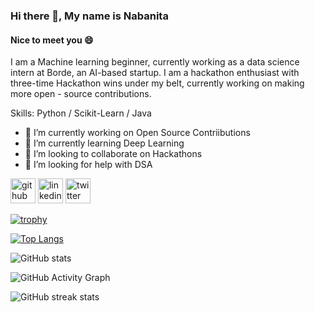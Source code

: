### Hi there 👋, My name is Nabanita
#### Nice to meet you 😄
I am a Machine learning beginner, currently working as a data science intern at Borde, an AI-based startup. I am a hackathon enthusiast with three-time Hackathon wins under my belt, currently working on making more open - source contributions.

Skills: Python / Scikit-Learn / Java 

- 🔭 I’m currently working on Open Source Contriibutions 
- 🌱 I’m currently learning Deep Learning 
- 👯 I’m looking to collaborate on Hackathons  
- 🤔 I’m looking for help with DSA 


[<img src='https://cdn.jsdelivr.net/npm/simple-icons@3.0.1/icons/github.svg' alt='github' height='40'>](https://github.com/Nabanita29)  [<img src='https://cdn.jsdelivr.net/npm/simple-icons@3.0.1/icons/linkedin.svg' alt='linkedin' height='40'>](https://www.linkedin.com/in/https://www.linkedin.com/in/nabanita-chatterjee-9b31a8228//)  [<img src='https://cdn.jsdelivr.net/npm/simple-icons@3.0.1/icons/twitter.svg' alt='twitter' height='40'>](https://twitter.com/https://twitter.com/Nabanita291002)  

[![trophy](https://github-profile-trophy.vercel.app/?username=Nabanita29)](https://github.com/ryo-ma/github-profile-trophy)

[![Top Langs](https://github-readme-stats.vercel.app/api/top-langs/?username=Nabanita29)](https://github.com/anuraghazra/github-readme-stats)

![GitHub stats](https://github-readme-stats.vercel.app/api?username=Nabanita29&show_icons=true)  

![GitHub Activity Graph](https://activity-graph.herokuapp.com/graph?username=Nabanita29)  

![GitHub streak stats](https://streak-stats.demolab.com/?user=Nabanita29)  



